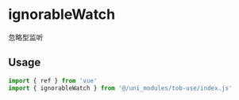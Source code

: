 # ignorableWatch

忽略型监听

## Usage

```js
import { ref } from 'vue'
import { ignorableWatch } from '@/uni_modules/tob-use/index.js'


```

